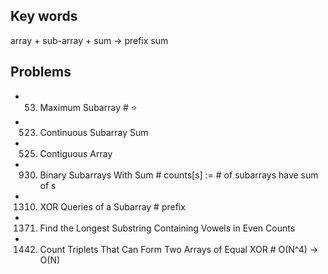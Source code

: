 ## Key words
array + sub-array + sum -> prefix sum


## Problems
- 53. Maximum Subarray                           # ⭐️
- 523. Continuous Subarray Sum
- 525. Contiguous Array
- 930. Binary Subarrays With Sum                  # counts[s] := # of subarrays have sum of s
- 1310. XOR Queries of a Subarray                               # prefix
- 1371. Find the Longest Substring Containing Vowels in Even Counts
- 1442. Count Triplets That Can Form Two Arrays of Equal XOR    # O(N^4) -> O(N)